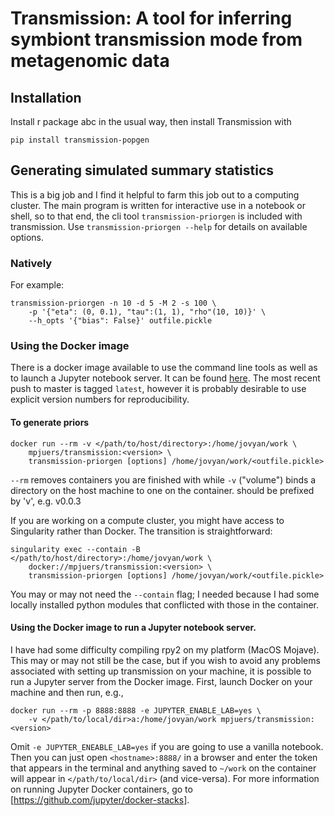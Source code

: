 # Transmission: A tool for inferring symbiont transmission mode from metagenomic data

## Installation

Install r package abc in the usual way, then install Transmission with

`pip install transmission-popgen`


## Generating simulated summary statistics

This is a big job and I find it helpful to farm this job out to a computing
cluster. The main program is written for interactive use in a notebook or shell,
so to that end, the cli tool `transmission-priorgen` is included with
transmission. Use `transmission-priorgen --help` for details on available
options. 

### Natively

For example:

```
transmission-priorgen -n 10 -d 5 -M 2 -s 100 \
    -p '{"eta": (0, 0.1), "tau":(1, 1), "rho"(10, 10)}' \
    --h_opts '{"bias": False}' outfile.pickle
```

### Using the Docker image

There is a docker image available to use the command line tools as well as
to launch a Jupyter notebook server. It can be found [here](https://cloud.docker.com/repository/docker/mpjuers/transmission).
The most recent push to master is tagged `latest`, however it is probably
desirable to use explicit version numbers for reproducibility.

#### To generate priors

```
docker run --rm -v </path/to/host/directory>:/home/jovyan/work \
    mpjuers/transmission:<version> \
    transmission-priorgen [options] /home/jovyan/work/<outfile.pickle>
```

`--rm` removes containers you are finished with while `-v` ("volume") binds
a directory on the host machine to one on the container. <version> should be
prefixed by 'v', e.g. v0.0.3

If you are working on a compute cluster, you might have access to Singularity
rather than Docker. The transition is straightforward:

```
singularity exec --contain -B </path/to/host/directory>:/home/jovyan/work \
    docker://mpjuers/transmission:<version> \
    transmission-priorgen [options] /home/jovyan/work/<outfile.pickle>
```

You may or may not need the `--contain` flag; I needed because I had some
locally installed python modules that conflicted with those in the container.

#### Using the Docker image to run a Jupyter notebook server.

I have had some difficulty compiling rpy2 on my platform (MacOS Mojave).
This may or may not still be the case, but if you wish to avoid any problems
associated with setting up transmission on your machine, it is possible to
run a Jupyter server from the Docker image. First, launch Docker on your
machine and then run, e.g.,

```
docker run --rm -p 8888:8888 -e JUPYTER_ENABLE_LAB=yes \
    -v </path/to/local/dir>a:/home/jovyan/work mpjuers/transmission:<version>
```

Omit `-e JUPYTER_ENEABLE_LAB=yes` if you are going to use a vanilla notebook. 
Then you can just open `<hostname>:8888/` in a browser and enter the token that
appears in the terminal and anything saved to `~/work` 
on the container will appear in `</path/to/local/dir>` (and vice-versa).
For more information on running Jupyter Docker containers, go to [https://github.com/jupyter/docker-stacks].

